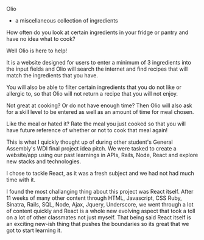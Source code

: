 Olio
- a miscellaneous collection of ingredients

How often do you look at certain ingredients in your fridge or pantry and have no idea what to cook? 

Well Olio is here to help!

It is a website designed for users to enter a minimum of 3 ingredients into the input fields and Olio will search the internet and find recipes that will match the ingredients that you have. 

You will also be able to filter certain ingredients that you do not like or allergic to, so that Olio will not return a recipe that you will not enjoy. 

Not great at cooking? Or do not have enough time? Then Olio will also ask for a skill level to be entered as well as an amount of time for meal chosen. 

Like the meal or hated it? Rate the meal you just cooked so that you will have future reference of whether or not to cook that meal again! 



This is what I quickly thought up of during other student's General Assembly's WDI final project idea pitch.  We were tasked to create a website/app using our past learnings in  APIs, Rails, Node, React and explore new stacks and technologies. 

I chose to tackle React, as it was a fresh subject and we had not had much time with it. 

I found the most challanging thing about this project was React itself. After 11 weeks of many other content through HTML, Javascript, CSS Ruby, Sinatra, Rails, SQL, Node, Ajax, Jquery, Underscore, we went through a lot of content quickly and React is a whole new evolving aspect that took a toll on a lot of other classmates not just myself. That being said React itself is an exciting new-ish thing that pushes the boundaries so its great that we got to start learning it. 
